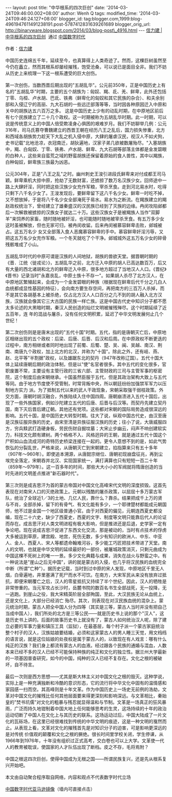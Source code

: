 --- layout: post title: "中华根系的四次巨创" date:
'2014-03-24T09:46:00.002+08:00' author: Wenh Q tags: modified\_time:
'2014-03-24T09:46:24.127+08:00' blogger\_id:
tag:blogger.com,1999:blog-4961947611491238191.post-5787412831639261689
blogger\_orig\_url:
http://binaryware.blogspot.com/2014/03/blog-post\_4916.html --- [信力建
|
中华根系的四次巨创](http://feedproxy.google.com/~r/chinadigitaltimes/IyPt/~3/rtiRxw5HwfI/)  通过
[中国数字时代](http://chinadigitaltimes.net/chinese)\
\
作者：[信力建](http://www.my1510.cn/author.php?xinlijian)\
\
中国历史连绵五千年，延续至今，也真算得上人类奇迹了。然而，这棵巨树虽然至今仍在矗立，然而其根系却屡经摧残，饱受沧桑，可以说已是面目全非。我们不妨从历史上来梳理一下这一根系遭受的巨大创伤。\
\
第一次创伤，当数西晋后期出现的"五胡乱华"。公元前350年，正是中国历史上有名的"五胡乱华"时期，主要的五个胡族为：匈奴、羯、氐、羌、鲜卑，此外还包括丁零、乌桓、卢水胡、巴氐、铁弗（鲜卑化的匈奴和其它民族的杂合）、和夫余别部和入侵辽宁的高丽、九大石胡的一些远迁部落等等，当时因各种原因迁入中原和关中的胡族达五六百万之多。
这是中国历史上少有的动乱时期，在中原地区前后有七个民族建立了二十几个政权。这一时期被称为五胡乱华时期。此一时期，可以说是传统意义上的中国人倍受欺凌身心俱困的艰难岁月。我们不妨聊举几例：公元316年，司马氏篡夺曹魏建立的西晋王朝在经历八王之乱后，国力损失惨重，北方和西域各胡族势力趁天下大乱之机入侵中原，大肆的屠虐汉民，视汉人不如犬狗，史书记载"北地沧凉，衣冠南迁，胡狄遍地，汉家子弟几欲被数屠殆尽。"入塞胡族中，羯、白匈奴、丁零、铁弗、卢水胡、鲜卑、九大石胡等部落主体都是金发碧眼的白种人，这些来自蛮荒之域的野蛮胡族还保留着原始的食人兽性，其中以羯族，白种匈奴，鲜卑族三族最为凶恶。\
\
公元304年，正是"八王之乱"之时。幽州刺史王浚引进段氏鲜卑来对付成都王司马颖。鲜卑乘机大掠中原，抢劫了无数财富，还掳掠了数万名汉族少女。回师途中一路上大肆奸淫，同时把这些汉族少女充作军粮，宰杀烹食。走到河北易水时，吃得只剩下八千名少女了。王浚发现后，要鲜卑留下这八千名少女。鲜卑一时吃不掉，又不想放掉，于是将八千名少女全部淹死于易水。易水为之断流。在羯族建立的羯赵政权统治下，曾经建立了雄秦盛汉的汉民族已经到了灭族的边缘。冉闵攻陷邺都后一次解救被掳掠的汉族女子就达二十万。这些汉族女子是被羯族人当作"双脚羊"来饲养的家畜，随时随地被奸淫，也可能随时随地被宰杀烹食。有五万多少女这时虽被解放，但也无家可归，被冉闵收留。后来冉闵被慕容鲜卑击败，邺城被占。这五万名少
女又全部落入食人恶魔慕容鲜卑的手中。慕容鲜卑奸淫污辱，又把这五万名少女充作军粮。一个冬天就吃了个干净。邺城城外这五万名少女的碎骨残骸堆成了小山。\
\
五胡乱华时代的中原可谓是汉族的人间地狱，胡族的兽欲天堂。据晋朝时期的《晋．江统〈徙戎论〉》，五胡乱华之前，北方迁入中原的胡人已高达数百万，后又有大量的西北诸胡和北方的鲜卑迁入中原，很多地方超过了当地汉人人口。《晋纪》《晋书》记录当时"永嘉丧乱，中原士族十不存一"。如果胡人杀尽了北方汉人，在中原地区繁殖起来，会成为一个金发碧眼的种族（根据现在鲜卑后代千分之几白人血统都成显性基因的特征），会向南方要生存空间，再把南方的三百万人杀掉，而不是其它各胡基本上被杀绝，仅占北方汉人人口百分之几不到的胡人融入北方汉族，汉族就会像其它三大古国的民族一样亡族。这是中国古代史中知识分子都不愿太多论述的大黑暗时期，秦汉人民创造的灿烂文明被摧残殚尽。这个时期延续了近五百年，连
年的混战与屠杀，没有任何文明积累，延迟了中华文明发展何止几个世纪！\
\
第二次创伤则是是唐末出现的"五代十国"时期。五代，指的是唐朝灭亡后，中原地区相继出现的五个政权：后梁、后唐、后晋、后汉和后周。在中原政权不断更迭的过程中，南方相继或者同时地出现了前蜀、后蜀、楚、吴、闽、吴越、南汉、荆南、南唐九个政权，加上北方的北汉，并称为"十国"。除此之外，还有岐、燕、赵、北平等"半割据"政权，以及雄踞东北的契丹（947年改称辽国）。五代十国大体上延续唐朝后期的政治体制，但是以"使"名官者很多。其中五代的变化很多，官职废置不常，主要设有主管行政的三省六部、主管财政的三司与主管军事的枢密院，这个制度后由宋朝继承。十国虽然臣服于五代，但是其政治架构大致上与五代等同。由于地方节度使不受管制，时常背叛中央，所以朝廷纷纷加强禁军军力以压制地方实力
派。为了抵制五代以来的武人干政现象，宋朝采取强干弱枝政策。外交方面，唐朝时胡汉融合，外族陆续入住中国四周。唐朝崩溃进入五代十国后，出现了一些外族国家，例如沙陀建立五代的后唐、后晋与后汉等。而契丹先建立契丹国，南下灭后晋后建辽朝。其他还有党项。这些都对宋朝的国际局势造成很深远的影响。五代十国，是中国历史大转型时期。往大了说，纵观中国古代史，由汉至唐是汉族征服异族的历史，由宋至清是异族征服汉族的历史；往小了说，大唐威服四方，穷兵黩武打造硬身板，劳民伤财自掘坟墓；大宋止步幽云，闷声不响创建软实力，科技文化颇有建树。两个格格不入、风格迥异的王朝，就是通过五代十国这个尸积如山血流成河的奇特历史桥梁连接在一起的。更令人意想不到的是，如此气势恢弘的分裂乱世，严格来说，从唐朝灭亡到宋朝建立，掐指算来只有五十多年（907年～960年）。即使追本溯源，从唐懿宗继位、唐朝初现崩盘征兆，再到尘埃完全落定，宋朝吞并北汉、实现国家统一，满打满算也只有短短一百二十年（859年～979年）。这一百多年的时间，那些大大小小的军阀就将隋唐创造的当时先进的文明差点推进"新石器时代"。\
\
第三次则是成吉思汗为首的蒙古帝国对中国文化高峰宋代文明的深度损毁。这首先表现在对南宋人口的灭绝政策上。元朝以残酷的屠杀政策，以屈屈十多万蒙古军队，统治了全球近1／3的土地、几亿人民，靠什么？靠杀。结果把成千上万的贤与不肖，全部杀掉，留下的有骨气、有文化能有多少，一个耶律楚材都能成元朝国师，他不过是金国一个地区级普通小官。由于对西夏的偏见，元朝连西夏史都没编，现在二十六史，缺少了西夏史，西夏的文字、制度等文明只能靠后代人的论证而存在。成吉思汗对人类文明进程有极大影响，但是推进还是后退，史学家一定有争论吧。现在说成吉思汗促进了东西文化交流，那是被动的，当时有点技术的俘虏大多被运到草原，建宫殿、地宫，死伤无数，多少有知识的欧洲人、中东、中亚人、金人、西夏人、宋人等都遗命翰难河谷，多少能工巧匠把技术带进了天堂。南人的文明，也就是中华文明的延续最好的一部份，被屠城政策消灭，只剩元曲成为中国这棵不死树上的唯一一景。多少文化典籍与成果，消失在战火与野蛮之中。有一种说法是"崖山之后无中国"，讲的就是蒙古的入侵，也几乎将汉民族的血统完全中断（所谓"亡种"）。据历史记载，当时到过中原的宋人发现，中原地区千里无人烟，白骨遍地，井里塞满了死尸而水不可饮。在南方，大宋军民从来没有放弃过抵抗，即便宋朝覆亡之后，汉人的零星抵抗又持续了半个世纪。因此，汉人的牺牲是非常惨重的。当元军攻占长沙时，岳麓书院的数百名书生全部战死，无一投降，无一逃跑。到崖山之役，我大宋精英阶层全部殉国，至此，大汉民族无论从血统上，还是文化上，大部分已经消亡
殆尽。其次，则表现在对汉民族血统的混杂上。蒙元统治时期，蒙古人把全中国人分为四等（其实是三等，蒙古人当时并没有把自己当成中国人），我们所处的北方是三等公民——就是历史书上说的那个"汉人"，这是历史书上讲的。后面的故事历史书上就没有了，蒙古人如何统治汉人呢，除了建立必要的军事力量和镇压工具（监狱），在最基层，每个村子派一个蒙古家庭统治整个村子的汉人，汉族姑娘要结婚，必须和这家蒙古人的男人睡三天觉，用文绉绉的语言说，就是这位姑娘的处夜权是属于蒙古人的，以致现在有人戏言：哪有什么纯正的汉族？我们身上都流有蒙古人的血液。经过跟各个民族的通婚与混血，人数本来已经不多的汉人已经不可能保持种族的纯正和文化的独立性。据兰州大学最新的一项基因普查研究，如今的中国，纯种的汉人已经不复存在。文化之根的被破坏，自不待言。\
\
最后一次则是西方思想——尤其是斯大林主义对中国文化之根的毁灭。这种学说，实际上是一种充满独断和冷酷的意识形态，它的流行将中华文化中固有的温情感和家园感一扫而空。其高峰则是十年文革。作为中国历史上一场史无前例的浩劫，文革对中国文化的摧残比任何其他层面要来得更深刻和影响深远。与文革相比，秦始皇的"焚书坑儒"对文化的粗暴与残忍就显得温和与节制。文革是一场真正的狂风暴雨，广泛而持久地钳制着中国大地上任何能够思考的生灵，这场持续的十年的政治运动切断了中国人在文化上与其历史的联系。这场运动过后，中国大陆成了一片文化的瓦砾场，在这里已经很难找到传统的中华文明的痕迹，这是一种文明的戛然而止。从表现上看，文革对文化的摧残首先是对知识分子的迫害，可是影响更深远的是对传统
价值观的颠覆和文化之根的撅绝。很长时间里学校关闭，学生停课，从1966年到1976年，十年没有组织过正式高考，交白卷也可以上大学。文革使一代人的教育被耽误，使国家的人才队伍出现了断档。皮之不存，毛将焉附？\
\
中国之根这四次巨创，使得中国成为无根之国——所谓民族复兴，还是先从根系复兴开始吧。\
\
本文由自动聚合程序取自网络，内容和观点不代表数字时代立场\
\
[中国数字时代亚马逊镜像](https://s3.amazonaws.com/cdtimes./index.html?u=chinese)（墙内可直接点击）
